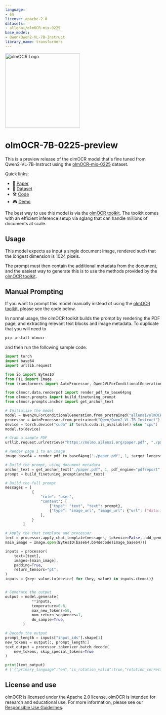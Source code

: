 ```yaml
---
language:
- en
license: apache-2.0
datasets:
- allenai/olmOCR-mix-0225
base_model:
- Qwen/Qwen2-VL-7B-Instruct
library_name: transformers
---
```


<img alt="olmOCR Logo" src="https://huggingface.co/datasets/allenai/blog-images/resolve/main/olmocr/olmocr.png" width="242px" style="margin-left:'auto' margin-right:'auto' display:'block'">

# olmOCR-7B-0225-preview

This is a preview release of the olmOCR model that's fine tuned from Qwen2-VL-7B-Instruct using the 
[olmOCR-mix-0225](https://huggingface.co/datasets/allenai/olmOCR-mix-0225) dataset.

Quick links:
- 📃 [Paper](link-to-paper)
- 🤗 [Dataset](https://huggingface.co/datasets/allenai/olmOCR-mix-0225)
- 🛠️ [Code](https://github.com/allenai/olmocr)
- 🎮 [Demo](https://olmocr.allenai.org/)

The best way to use this model is via the [olmOCR toolkit](https://github.com/allenai/olmocr).
The toolkit comes with an efficient inference setup via sglang that can handle millions of documents
at scale.

## Usage

This model expects as input a single document image, rendered such that the longest dimension is 1024 pixels.

The prompt must then contain the additional metadata from the document, and the easiest way to generate this
is to use the methods provided by the [olmOCR toolkit](https://github.com/allenai/olmocr).


## Manual Prompting

If you want to prompt this model manually instead of using the [olmOCR toolkit](https://github.com/allenai/olmocr), please see the code below.

In normal usage, the olmOCR toolkit builds the prompt by rendering the PDF page, and
extracting relevant text blocks and image metadata. To duplicate that you will need to

```bash
pip install olmocr
```

and then run the following sample code.


```python
import torch
import base64
import urllib.request

from io import BytesIO
from PIL import Image
from transformers import AutoProcessor, Qwen2VLForConditionalGeneration

from olmocr.data.renderpdf import render_pdf_to_base64png
from olmocr.prompts import build_finetuning_prompt
from olmocr.prompts.anchor import get_anchor_text

# Initialize the model
model = Qwen2VLForConditionalGeneration.from_pretrained("allenai/olmOCR-7B-0225-preview", torch_dtype=torch.bfloat16).eval()
processor = AutoProcessor.from_pretrained("Qwen/Qwen2-VL-7B-Instruct")
device = torch.device("cuda" if torch.cuda.is_available() else "cpu")
model.to(device)

# Grab a sample PDF
urllib.request.urlretrieve("https://molmo.allenai.org/paper.pdf", "./paper.pdf")

# Render page 1 to an image
image_base64 = render_pdf_to_base64png("./paper.pdf", 1, target_longest_image_dim=1024)

# Build the prompt, using document metadata
anchor_text = get_anchor_text("./paper.pdf", 1, pdf_engine="pdfreport", target_length=4000)
prompt = build_finetuning_prompt(anchor_text)

# Build the full prompt
messages = [
            {
                "role": "user",
                "content": [
                    {"type": "text", "text": prompt},
                    {"type": "image_url", "image_url": {"url": f"data:image/png;base64,{image_base64}"}},
                ],
            }
        ]

# Apply the chat template and processor
text = processor.apply_chat_template(messages, tokenize=False, add_generation_prompt=True)
main_image = Image.open(BytesIO(base64.b64decode(image_base64)))

inputs = processor(
    text=[text],
    images=[main_image],
    padding=True,
    return_tensors="pt",
)
inputs = {key: value.to(device) for (key, value) in inputs.items()}


# Generate the output
output = model.generate(
            **inputs,
            temperature=0.8,
            max_new_tokens=50,
            num_return_sequences=1,
            do_sample=True,
        )

# Decode the output
prompt_length = inputs["input_ids"].shape[1]
new_tokens = output[:, prompt_length:]
text_output = processor.tokenizer.batch_decode(
    new_tokens, skip_special_tokens=True
)

print(text_output)
# ['{"primary_language":"en","is_rotation_valid":true,"rotation_correction":0,"is_table":false,"is_diagram":false,"natural_text":"Molmo and PixMo:\\nOpen Weights and Open Data\\nfor State-of-the']
```

## License and use

olmOCR is licensed under the Apache 2.0 license.
olmOCR is intended for research and educational use.
For more information, please see our [Responsible Use Guidelines](https://allenai.org/responsible-use).
